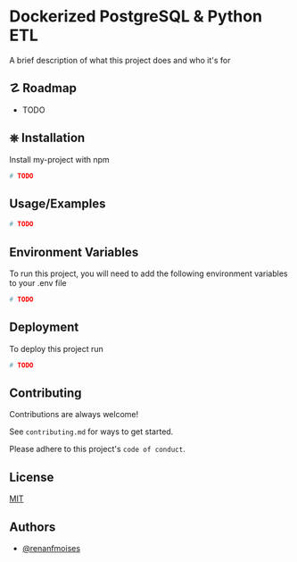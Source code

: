 
# Dockerized PostgreSQL & Python ETL

A brief description of what this project does and who it's for


## ☡ Roadmap
 - TODO


## ⎈ Installation

Install my-project with npm

```bash
# TODO
```
    
## Usage/Examples

```python
# TODO
```


## Environment Variables

To run this project, you will need to add the following environment variables to your .env file

```python
# TODO
```

## Deployment

To deploy this project run

```bash
# TODO
```


## Contributing

Contributions are always welcome!

See `contributing.md` for ways to get started.

Please adhere to this project's `code of conduct`.


## License

[MIT](https://choosealicense.com/licenses/mit/)


## Authors

- [@renanfmoises](https://www.github.com/renanfmoises)

